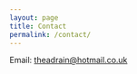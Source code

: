 ```yaml
---
layout: page
title: Contact
permalink: /contact/
---
```


Email: [theadrain@hotmail.co.uk](mailto:theadrain@hotmail.co.uk)

